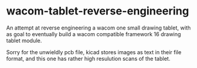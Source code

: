 # wacom-tablet-reverse-engineering
An attempt at reverse engineering a wacom one small drawing tablet, with as goal to eventually build a wacom compatible framework 16 drawing tablet module.


Sorry for the unwieldly pcb file, kicad stores images as text in their file format, and this one has rather high resulution scans of the tablet.

